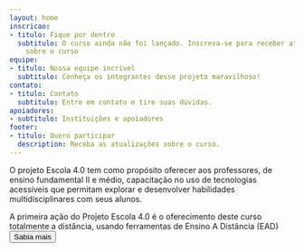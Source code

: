 ```yaml
---
layout: home
inscricao:
- titulo: Fique por dentro
  subtitulo: O curso ainda não foi lançado. Inscreva-se para receber atualizações
    sobre o curso
equipe:
- titulo: Nossa equipe incrível
  subtitulo: Conheça os integrantes desse projeto maravilhoso!
contato:
- titulo: Contato
  subtitulo: Entre em contato e tire suas dúvidas.
apoiadores:
- subtitulo: Instituições e apoiadores
footer:
- titulo: Quero participar
  description: Receba as atualizações sobre o curso.
---
```


O projeto Escola 4.0 tem como propósito oferecer aos professores, de ensino fundamental II e médio, 
capacitação no uso de tecnologias acessíveis que permitam explorar e desenvolver habilidades 
multidisciplinares com seus alunos. 

A primeira ação do Projeto Escola 4.0 é o oferecimento deste curso totalmente a distância, usando ferramentas de Ensino A Distância (EAD)    
<a href="/sobre">
    <button type="button" class="ml-2 btn btn-primary">Sabia mais</button>
</a>

